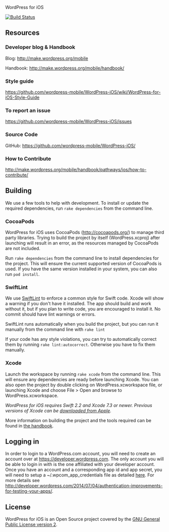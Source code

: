 WordPress for iOS

[![Build Status](https://travis-ci.org/wordpress-mobile/WordPress-iOS.png)](https://travis-ci.org/wordpress-mobile/WordPress-iOS)

## Resources

### Developer blog & Handbook

Blog: http://make.wordpress.org/mobile

Handbook: http://make.wordpress.org/mobile/handbook/

### Style guide

https://github.com/wordpress-mobile/WordPress-iOS/wiki/WordPress-for-iOS-Style-Guide

### To report an issue

https://github.com/wordpress-mobile/WordPress-iOS/issues

### Source Code

GitHub: https://github.com/wordpress-mobile/WordPress-iOS/

### How to Contribute

http://make.wordpress.org/mobile/handbook/pathways/ios/how-to-contribute/

## Building

We use a few tools to help with development. To install or update the required dependencies, run `rake dependencies` from the command line.

### CocoaPods

WordPress for iOS uses CocoaPods (http://cocoapods.org/) to manage third party libraries.  Trying to build the project by itself (WordPress.xcproj) after launching will result in an error, as the resources managed by CocoaPods are not included.

Run `rake dependencies` from the command line to install dependencies for the project. This will ensure the current supported version of CocoaPods is used. If you have the same version installed in your system, you can also run `pod install`.

### SwiftLint

We use [SwiftLint](https://github.com/realm/SwiftLint) to enforce a common style for Swift code. Xcode will show a warning if you don't have it installed. The app should build and work without it, but if you plan to write code, you are encouraged to install it. No commit should have lint warnings or errors.

SwiftLint runs automatically when you build the project, but you can run it manually from the command line with `rake lint`

If your code has any style violations, you can try to automatically correct them by running `rake lint:autocorrect`. Otherwise you have to fix them manually.

### Xcode

Launch the workspace by running `rake xcode` from the command line. This will ensure any dependencies are ready before launching Xcode. You can also open the project by double clicking on WordPress.xcworkspace file, or launching Xcode and choose File > Open and browse to WordPress.xcworkspace.

*WordPress for iOS requires Swift 2.2 and Xcode 7.3 or newer. Previous versions of Xcode can be [downloaded from Apple](https://developer.apple.com/downloads/index.action).*

More information on building the project and the tools required can be found in [the handbook](https://make.wordpress.org/mobile/handbook/pathways/ios/tools-requirements/).

## Logging in

In order to login to a WordPress.com account, you will need to create an account over at https://developer.wordpress.com. The only account you will be able to login in with is the one affiliated with your developer account. Once you have an account and a corresponding app id and app secret, you will need to setup a ~/.wpcom_app_credentials file as detailed [here](http://make.wordpress.org/mobile/handbook/pathways/ios/tutorials-guides/#3-%c2%a0setup-wpcom_app_credentials). For more details see http://developer.wordpress.com/2014/07/04/authentication-improvements-for-testing-your-apps/.

## License

WordPress for iOS is an Open Source project covered by the [GNU General Public License version 2](LICENSE).
